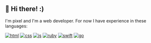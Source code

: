 ## 👋 Hi there! :)
I'm pixel and I'm a web developer. For now I have experience in these languages: 

<a target="_blank" rel="noopener noreferrer nofollow" href="https://img.shields.io/badge/HTML5-E34F26?style=for-the-badge&logo=html5&logoColor=white"><img src="https://img.shields.io/badge/HTML5-E34F26?style=for-the-badge&logo=html5&logoColor=white" alt="html" data-canonical-src="https://img.shields.io/badge/HTML5-E34F26?style=for-the-badge&logo=html5&logoColor=white" style="max-width: 100%;"></a>
<a target="_blank" rel="noopener noreferrer nofollow" href="https://img.shields.io/badge/CSS3-1572B6?style=for-the-badge&logo=css3&logoColor=white"><img src="https://img.shields.io/badge/CSS3-1572B6?style=for-the-badge&logo=css3&logoColor=white" alt="css" data-canonical-src="https://img.shields.io/badge/CSS3-1572B6?style=for-the-badge&logo=css3&logoColor=white" style="max-width: 100%;"></a>
<a target="_blank" rel="noopener noreferrer nofollow" href="https://img.shields.io/badge/JavaScript-F7DF1E?style=for-the-badge&logo=javascript&logoColor=black"><img src="https://img.shields.io/badge/JavaScript-F7DF1E?style=for-the-badge&logo=javascript&logoColor=black" alt="js" data-canonical-src="https://img.shields.io/badge/JavaScript-F7DF1E?style=for-the-badge&logo=javascript&logoColor=black" style="max-width: 100%;"></a>
<a target="_blank" rel="noopener noreferrer nofollow" href="https://img.shields.io/badge/Ruby-CC342D?style=for-the-badge&logo=ruby&logoColor=white"><img src="https://img.shields.io/badge/Ruby-CC342D?style=for-the-badge&logo=ruby&logoColor=white" alt="ruby" data-canonical-src="https://img.shields.io/badge/Ruby-CC342D?style=for-the-badge&logo=ruby&logoColor=white" style="max-width: 100%;"></a>
<a target="_blank" rel="noopener noreferrer nofollow" href="https://img.shields.io/badge/Swift-FA7343?style=for-the-badge&logo=swift&logoColor=white"><img src="https://img.shields.io/badge/Swift-FA7343?style=for-the-badge&logo=swift&logoColor=white" alt="swift" data-canonical-src="https://img.shields.io/badge/Swift-FA7343?style=for-the-badge&logo=swift&logoColor=white" style="max-width: 100%;"></a>
<a target="_blank" rel="noopener noreferrer nofollow" href="https://img.shields.io/badge/Go-00ADD8?style=for-the-badge&logo=go&logoColor=white"><img src="https://img.shields.io/badge/Go-00ADD8?style=for-the-badge&logo=go&logoColor=white" alt="go" data-canonical-src="https://img.shields.io/badge/Go-00ADD8?style=for-the-badge&logo=go&logoColor=white" style="max-width: 100%;"></a>
